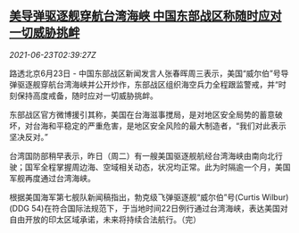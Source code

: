 <!--1624417262000-->
[美导弹驱逐舰穿航台湾海峡 中国东部战区称随时应对一切威胁挑衅](https://cn.reuters.com/article/usa-beijing-taiwan-military-0623-wedn-idCNKCS2DZ086)
------

<div><i>2021-06-23T02:39:27Z</i></div><p>路透北京6月23日 - 中国东部战区新闻发言人张春晖周三表示，美国“威尔伯”号导弹驱逐舰穿航台湾海峡并公开炒作，东部战区组织海空兵力全程跟监警戒，并“时刻保持高度戒备，随时应对一切威胁挑衅。</p><p>东部战区官方微博援引其称，美国在台海滋事搅局，是对地区安全局势的蓄意破坏，对台海和平稳定的严重危害，是地区安全风险的最大制造者，“我们对此表示坚决反对。”</p><p>台湾国防部稍早表示，昨日（周二）有一艘美国驱逐舰航经台湾海峡由南向北行驶；国军全程掌握周边海、空域相关动态，状况均正常。此为时隔逾一个月，美国军舰再度通过台湾海峡。</p><p>根据美国海军第七舰队新闻稿指出，勃克级飞弹驱逐舰“威尔伯”号(Curtis Wilbur)(DDG 54)在符合国际法规范下，于当地时间22日例行通过台湾海峡，表达美国对自由开放的印太区域承诺，未来将持续合法航行。（完）</p>
